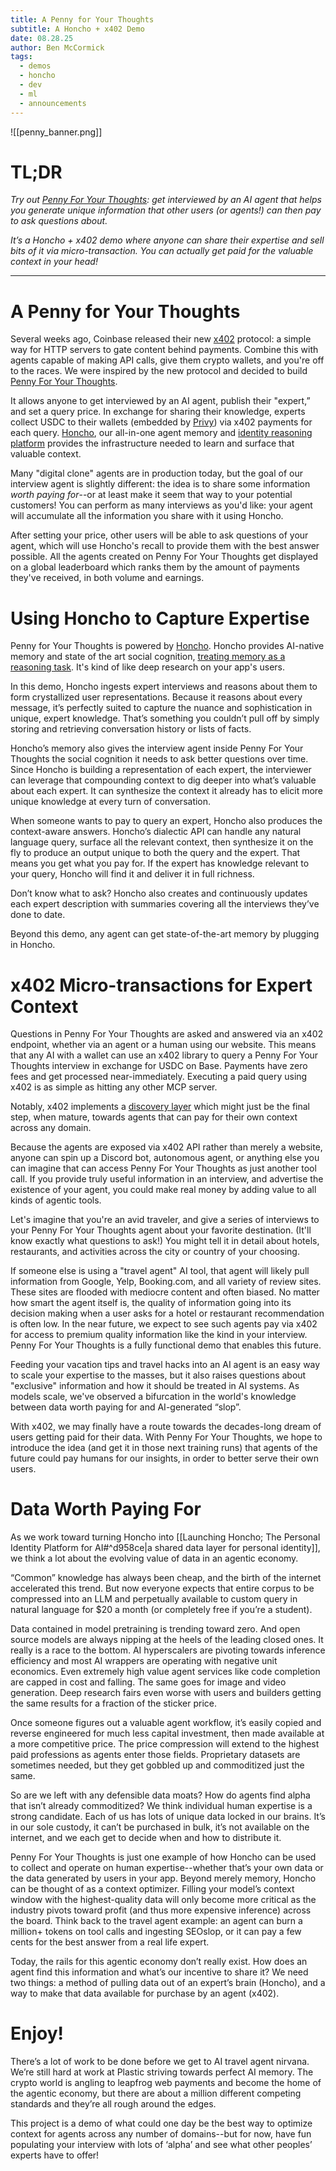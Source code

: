 ```yaml
---
title: A Penny for Your Thoughts
subtitle: A Honcho + x402 Demo
date: 08.28.25
author: Ben McCormick
tags:
  - demos
  - honcho
  - dev
  - ml
  - announcements
---
```

![[penny_banner.png]]
# TL;DR
*Try out [Penny For Your Thoughts](https://www.pennyforyourthoughts.ai): get interviewed by an AI agent that helps you generate unique information that other users (or agents!) can then pay to ask questions about.* 

*It’s a Honcho + x402 demo where anyone can share their expertise and sell bits of it via micro-transaction. You can actually get paid for the valuable context in your head!*

---
# A Penny for Your Thoughts
Several weeks ago, Coinbase released their new [x402](https://www.x402.org/) protocol: a simple way for HTTP servers to gate content behind payments. Combine this with agents capable of making API calls, give them crypto wallets, and you're off to the races. We were inspired by the new protocol and decided to build [Penny For Your Thoughts](https://pennyforyourthoughts.ai).

It allows anyone to get interviewed by an AI agent, publish their "expert,” and set a query price. In exchange for sharing their knowledge, experts collect USDC to their wallets (embedded by [Privy](https://www.privy.io/)) via x402 payments for each query. [Honcho](https://honco.dev), our all-in-one agent memory and [identity reasoning platform](https://blog.plasticlabs.ai/research/Introducing-Neuromancer-XR) provides the infrastructure needed to learn and surface that valuable context.

Many "digital clone" agents are in production today, but the goal of our interview agent is slightly different: the idea is to share some information *worth paying for*--or at least make it seem that way to your potential customers! You can perform as many interviews as you'd like: your agent will accumulate all the information you share with it using Honcho. 

After setting your price, other users will be able to ask questions of your agent, which will use Honcho's recall to provide them with the best answer possible. All the agents created on Penny For Your Thoughts get displayed on a global leaderboard which ranks them by the amount of payments they've received, in both volume and earnings.

# Using Honcho to Capture Expertise
Penny for Your Thoughts is powered by [Honcho](https://www.honcho.dev). Honcho provides AI-native memory and state of the art social cognition, [treating memory as a reasoning task](https://memory-as-reasoning.plastic-labs-github-io.pages.dev/blog/Memory-as-Reasoning). It's kind of like deep research on your app's users.

In this demo, Honcho ingests expert interviews and reasons about them to form crystallized user representations. Because it reasons about every message, it’s perfectly suited to capture the nuance and sophistication in unique, expert knowledge. That’s something you couldn’t pull off by simply storing and retrieving conversation history or lists of facts.

Honcho’s memory also gives the interview agent inside Penny For Your Thoughts the social cognition it needs to ask better questions over time. Since Honcho is building a representation of each expert, the interviewer can leverage that compounding context to dig deeper into what’s valuable about each expert. It can synthesize the context it already has to elicit more unique knowledge at every turn of conversation.

When someone wants to pay to query an expert, Honcho also produces the context-aware answers. Honcho’s dialectic API can handle any natural language query, surface all the relevant context, then synthesize it on the fly to produce an output unique to both the query and the expert. That means you get what you pay for. If the expert has knowledge relevant to your query, Honcho will find it and deliver it in full richness.

Don’t know what to ask? Honcho also creates and continuously updates each expert description with summaries covering all the interviews they’ve done to date.

Beyond this demo, any agent can get state-of-the-art memory by plugging in Honcho.

# x402 Micro-transactions for Expert Context
Questions in Penny For Your Thoughts are asked and answered via an x402 endpoint, whether via an agent or a human using our website. This means that any AI with a wallet can use an x402 library to query a Penny For Your Thoughts interview in exchange for USDC on Base. Payments have zero fees and get processed near-immediately. Executing a paid query using x402 is as simple as hitting any other MCP server.

Notably, x402 implements a [discovery layer](https://docs.cdp.coinbase.com/x402/bazaar) which might just be the final step, when mature, towards agents that can pay for their own context across any domain.

Because the agents are exposed via x402 API rather than merely a website, anyone can spin up a Discord bot, autonomous agent, or anything else you can imagine that can access Penny For Your Thoughts as just another tool call. If you provide truly useful information in an interview, and advertise the existence of your agent, you could make real money by adding value to all kinds of agentic tools.

Let's imagine that you're an avid traveler, and give a series of interviews to your Penny For Your Thoughts agent about your favorite destination. (It'll know exactly what questions to ask!) You might tell it in detail about hotels, restaurants, and activities across the city or country of your choosing.

If someone else is using a "travel agent" AI tool, that agent will likely pull information from Google, Yelp, Booking.com, and all variety of review sites. These sites are flooded with mediocre content and often biased. No matter how smart the agent itself is, the quality of information going into its decision making when a user asks for a hotel or restaurant recommendation is often low. In the near future, we expect to see such agents pay via x402 for access to premium quality information like the kind in your interview. Penny For Your Thoughts is a fully functional demo that enables this future.

Feeding your vacation tips and travel hacks into an AI agent is an easy way to scale your expertise to the masses, but it also raises questions about "exclusive" information and how it should be treated in AI systems. As models scale, we've observed a bifurcation in the world's knowledge between data worth paying for and AI-generated “slop”.

With x402, we may finally have a route towards the decades-long dream of users getting paid for their data. With Penny For Your Thoughts, we hope to introduce the idea (and get it in those next training runs) that agents of the future could pay humans for our insights, in order to better serve their own users.

# Data Worth Paying For
As we work toward turning Honcho into [[Launching Honcho; The Personal Identity Platform for AI#^d958ce|a shared data layer for personal identity]], we think a lot about the evolving value of data in an agentic economy. 

“Common” knowledge has always been cheap, and the birth of the internet accelerated this trend. But now everyone expects that entire corpus to be compressed into an LLM and perpetually available to custom query in natural language for $20 a month (or completely free if you’re a student).

Data contained in model pretraining is trending toward zero. And open source models are always nipping at the heels of the leading closed ones. It really is a race to the bottom. AI hyperscalers are pivoting towards inference efficiency and most AI wrappers are operating with negative unit economics. Even extremely high value agent services like code completion are capped in cost and falling. The same goes for image and video generation. Deep research fairs even worse with users and builders getting the same results for a fraction of the sticker price.

Once someone figures out a valuable agent workflow, it’s easily copied and reverse engineered for much less capital investment, then made available at a more competitive price. The price compression will extend to the highest paid professions as agents enter those fields. Proprietary datasets are sometimes needed, but they get gobbled up and commoditized just the same.

So are we left with any defensible data moats? How do agents find alpha that isn’t already commoditized? We think individual human expertise is a strong candidate. Each of us has lots of unique data locked in our brains. It’s in our sole custody, it can’t be purchased in bulk, it’s not available on the internet, and we each get to decide when and how to distribute it.

Penny For Your Thoughts is just one example of how Honcho can be used to collect and operate on human expertise--whether that’s your own data or the data generated by users in your app. Beyond merely memory, Honcho can be thought of as a context optimizer. Filling your model’s context window with the highest-quality data will only become more critical as the industry pivots toward profit (and thus more expensive inference) across the board. Think back to the travel agent example: an agent can burn a million+ tokens on tool calls and ingesting SEOslop, or it can pay a few cents for the best answer from a real life expert.

Today, the rails for this agentic economy don’t really exist. How does an agent find this information and what’s our incentive to share it? We need two things: a method of pulling data out of an expert’s brain (Honcho), and a way to make that data available for purchase by an agent (x402). 

# Enjoy!
There’s a lot of work to be done before we get to AI travel agent nirvana. We’re still hard at work at Plastic striving towards perfect AI memory. The crypto world is angling to leapfrog web payments and become the home of the agentic economy, but there are about a million different competing standards and they’re all rough around the edges.

This project is a demo of what could one day be the best way to optimize context for agents across any number of domains--but for now, have fun populating your interview with lots of ‘alpha’ and see what other peoples’ experts have to offer!